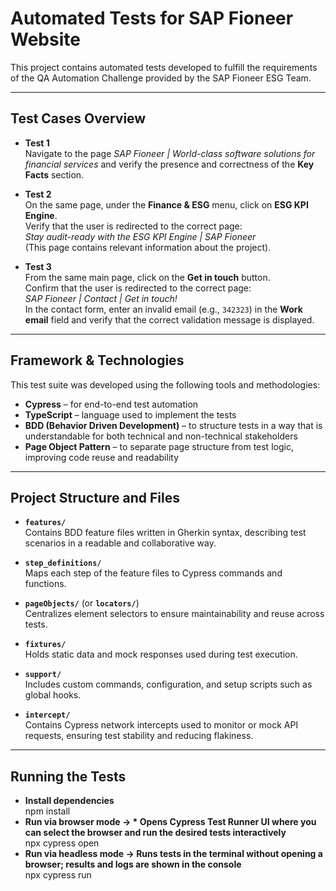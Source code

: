 # Automated Tests for SAP Fioneer Website

This project contains automated tests developed to fulfill the requirements of the QA Automation Challenge provided by the SAP Fioneer ESG Team.

---

## Test Cases Overview

- **Test 1**  
  Navigate to the page _SAP Fioneer | World-class software solutions for financial services_ and verify the presence and correctness of the **Key Facts** section.

- **Test 2**  
  On the same page, under the **Finance & ESG** menu, click on **ESG KPI Engine**.  
  Verify that the user is redirected to the correct page:  
  _Stay audit-ready with the ESG KPI Engine | SAP Fioneer_  
  (This page contains relevant information about the project).

- **Test 3**  
  From the same main page, click on the **Get in touch** button.  
  Confirm that the user is redirected to the correct page:  
  _SAP Fioneer | Contact | Get in touch!_  
  In the contact form, enter an invalid email (e.g., `342323`) in the **Work email** field and verify that the correct validation message is displayed.

---

## Framework & Technologies

This test suite was developed using the following tools and methodologies:

- **Cypress** – for end-to-end test automation  
- **TypeScript** – language used to implement the tests  
- **BDD (Behavior Driven Development)** – to structure tests in a way that is understandable for both technical and non-technical stakeholders  
- **Page Object Pattern** – to separate page structure from test logic, improving code reuse and readability

---

## Project Structure and Files

- **`features/`**  
  Contains BDD feature files written in Gherkin syntax, describing test scenarios in a readable and collaborative way.

- **`step_definitions/`**  
  Maps each step of the feature files to Cypress commands and functions.

- **`pageObjects/`** (or **`locators/`**)  
  Centralizes element selectors to ensure maintainability and reuse across tests.

- **`fixtures/`**  
  Holds static data and mock responses used during test execution.

- **`support/`**  
  Includes custom commands, configuration, and setup scripts such as global hooks.

- **`intercept/`**  
  Contains Cypress network intercepts used to monitor or mock API requests, ensuring test stability and reducing flakiness.

---

## Running the Tests

- **Install dependencies**  
    npm install
 - **Run via browser mode -> * Opens Cypress Test Runner UI where you can select the browser and run the desired tests interactively**  
    npx cypress open
 - **Run via headless mode -> Runs tests in the terminal without opening a browser; results and logs are shown in the console**  
    npx cypress run
